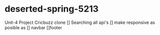 # deserted-spring-5213
Unit-4 Project Cricbuzz clone
[] Searching all api's
[] make responsive as posible as
[] navbar
[]footer

